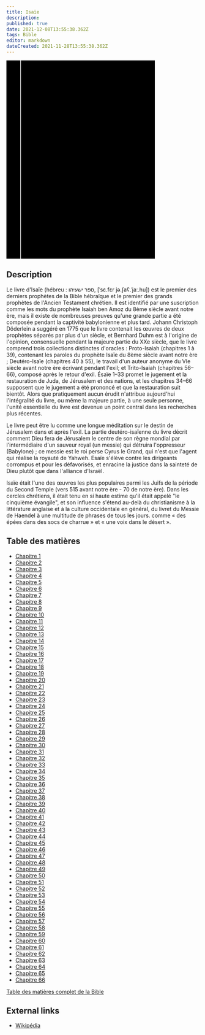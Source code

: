 ```yaml
---
title: Isaïe
description: 
published: true
date: 2021-12-08T13:55:38.362Z
tags: Bible
editor: markdown
dateCreated: 2021-11-28T13:55:38.362Z
---
```


<div class="urantiapedia-book-front urantiapedia-book-bible">
<svg xmlns="http://www.w3.org/2000/svg"
	width="102.6mm" height="136.8mm"
	viewBox="0 0 102.6 136.8" version="1.1">
	<g transform="translate(-7,-5)">
		<rect width="9.6" height="136.8" x="7" y="5" />
		<rect width="96.9" height="136.8" x="17" y="5" />
		<text style="font-size:5px" x="61" y="22">LA BIBLE</text>
		<text style="font-size:4px" x="61" y="125">French Louis Segond Bible, 1910</text>
		<text style="font-size:9px" x="61" y="60">Isaïe</text>
	</g>
</svg>
</div>

## Description


Le livre d'Isaïe (hébreu : ספר ישעיהו, [ˈsɛ.fɛr jə.ʃaʕ.ˈjaː.hu]) est le premier des derniers prophètes de la Bible hébraïque et le premier des grands prophètes de l'Ancien Testament chrétien. Il est identifié par une suscription comme les mots du prophète Isaiah ben Amoz du 8ème siècle avant notre ère, mais il existe de nombreuses preuves qu'une grande partie a été composée pendant la captivité babylonienne et plus tard. Johann Christoph Döderlein a suggéré en 1775 que le livre contenait les œuvres de deux prophètes séparés par plus d'un siècle, et Bernhard Duhm est à l'origine de l'opinion, consensuelle pendant la majeure partie du XXe siècle, que le livre comprend trois collections distinctes d'oracles : Proto-Isaiah (chapitres 1 à 39), contenant les paroles du prophète Isaïe du 8ème siècle avant notre ère ; Deutéro-Isaïe (chapitres 40 à 55), le travail d'un auteur anonyme du VIe siècle avant notre ère écrivant pendant l'exil; et Trito-Isaiah (chapitres 56–66), composé après le retour d'exil. Ésaïe 1–33 promet le jugement et la restauration de Juda, de Jérusalem et des nations, et les chapitres 34–66 supposent que le jugement a été prononcé et que la restauration suit bientôt. Alors que pratiquement aucun érudit n'attribue aujourd'hui l'intégralité du livre, ou même la majeure partie, à une seule personne, l'unité essentielle du livre est devenue un point central dans les recherches plus récentes.

Le livre peut être lu comme une longue méditation sur le destin de Jérusalem dans et après l'exil. La partie deutéro-isaïenne du livre décrit comment Dieu fera de Jérusalem le centre de son règne mondial par l'intermédiaire d'un sauveur royal (un messie) qui détruira l'oppresseur (Babylone) ; ce messie est le roi perse Cyrus le Grand, qui n'est que l'agent qui réalise la royauté de Yahweh. Esaïe s'élève contre les dirigeants corrompus et pour les défavorisés, et enracine la justice dans la sainteté de Dieu plutôt que dans l'alliance d'Israël.

Isaïe était l'une des œuvres les plus populaires parmi les Juifs de la période du Second Temple (vers 515 avant notre ère - 70 de notre ère). Dans les cercles chrétiens, il était tenu en si haute estime qu'il était appelé "le cinquième évangile", et son influence s'étend au-delà du christianisme à la littérature anglaise et à la culture occidentale en général, du livret du Messie de Haendel à une multitude de phrases de tous les jours. comme « des épées dans des socs de charrue » et « une voix dans le désert ». 

## Table des matières

- [Chapitre 1](/fr/Bible/Isaiah/1)
- [Chapitre 2](/fr/Bible/Isaiah/2)
- [Chapitre 3](/fr/Bible/Isaiah/3)
- [Chapitre 4](/fr/Bible/Isaiah/4)
- [Chapitre 5](/fr/Bible/Isaiah/5)
- [Chapitre 6](/fr/Bible/Isaiah/6)
- [Chapitre 7](/fr/Bible/Isaiah/7)
- [Chapitre 8](/fr/Bible/Isaiah/8)
- [Chapitre 9](/fr/Bible/Isaiah/9)
- [Chapitre 10](/fr/Bible/Isaiah/10)
- [Chapitre 11](/fr/Bible/Isaiah/11)
- [Chapitre 12](/fr/Bible/Isaiah/12)
- [Chapitre 13](/fr/Bible/Isaiah/13)
- [Chapitre 14](/fr/Bible/Isaiah/14)
- [Chapitre 15](/fr/Bible/Isaiah/15)
- [Chapitre 16](/fr/Bible/Isaiah/16)
- [Chapitre 17](/fr/Bible/Isaiah/17)
- [Chapitre 18](/fr/Bible/Isaiah/18)
- [Chapitre 19](/fr/Bible/Isaiah/19)
- [Chapitre 20](/fr/Bible/Isaiah/20)
- [Chapitre 21](/fr/Bible/Isaiah/21)
- [Chapitre 22](/fr/Bible/Isaiah/22)
- [Chapitre 23](/fr/Bible/Isaiah/23)
- [Chapitre 24](/fr/Bible/Isaiah/24)
- [Chapitre 25](/fr/Bible/Isaiah/25)
- [Chapitre 26](/fr/Bible/Isaiah/26)
- [Chapitre 27](/fr/Bible/Isaiah/27)
- [Chapitre 28](/fr/Bible/Isaiah/28)
- [Chapitre 29](/fr/Bible/Isaiah/29)
- [Chapitre 30](/fr/Bible/Isaiah/30)
- [Chapitre 31](/fr/Bible/Isaiah/31)
- [Chapitre 32](/fr/Bible/Isaiah/32)
- [Chapitre 33](/fr/Bible/Isaiah/33)
- [Chapitre 34](/fr/Bible/Isaiah/34)
- [Chapitre 35](/fr/Bible/Isaiah/35)
- [Chapitre 36](/fr/Bible/Isaiah/36)
- [Chapitre 37](/fr/Bible/Isaiah/37)
- [Chapitre 38](/fr/Bible/Isaiah/38)
- [Chapitre 39](/fr/Bible/Isaiah/39)
- [Chapitre 40](/fr/Bible/Isaiah/40)
- [Chapitre 41](/fr/Bible/Isaiah/41)
- [Chapitre 42](/fr/Bible/Isaiah/42)
- [Chapitre 43](/fr/Bible/Isaiah/43)
- [Chapitre 44](/fr/Bible/Isaiah/44)
- [Chapitre 45](/fr/Bible/Isaiah/45)
- [Chapitre 46](/fr/Bible/Isaiah/46)
- [Chapitre 47](/fr/Bible/Isaiah/47)
- [Chapitre 48](/fr/Bible/Isaiah/48)
- [Chapitre 49](/fr/Bible/Isaiah/49)
- [Chapitre 50](/fr/Bible/Isaiah/50)
- [Chapitre 51](/fr/Bible/Isaiah/51)
- [Chapitre 52](/fr/Bible/Isaiah/52)
- [Chapitre 53](/fr/Bible/Isaiah/53)
- [Chapitre 54](/fr/Bible/Isaiah/54)
- [Chapitre 55](/fr/Bible/Isaiah/55)
- [Chapitre 56](/fr/Bible/Isaiah/56)
- [Chapitre 57](/fr/Bible/Isaiah/57)
- [Chapitre 58](/fr/Bible/Isaiah/58)
- [Chapitre 59](/fr/Bible/Isaiah/59)
- [Chapitre 60](/fr/Bible/Isaiah/60)
- [Chapitre 61](/fr/Bible/Isaiah/61)
- [Chapitre 62](/fr/Bible/Isaiah/62)
- [Chapitre 63](/fr/Bible/Isaiah/63)
- [Chapitre 64](/fr/Bible/Isaiah/64)
- [Chapitre 65](/fr/Bible/Isaiah/65)
- [Chapitre 66](/fr/Bible/Isaiah/66)

[Table des matières complet de la Bible](/fr/index/bible)


## External links

- [Wikipédia](https://en.wikipedia.org/wiki/Book_of_Isaiah)